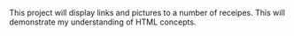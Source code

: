 This project will display links and pictures to a number of receipes. 
This will demonstrate my understanding of HTML concepts.
